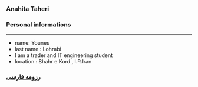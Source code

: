 
### Anahita Taheri


### Personal informations

---
+ name: Younes
+ last name : Lohrabi
+ I am a trader and IT engineering student
+ location : Shahr e Kord , I.R.Iran

### [رزومه فارسی](resume-fa.md)
